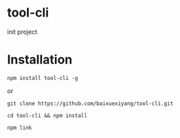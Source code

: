 # tool-cli
init project

# Installation
```
npm install tool-cli -g
```
or
```
git clone https://github.com/baixuexiyang/tool-cli.git

cd tool-cli && npm install

npm link
```

